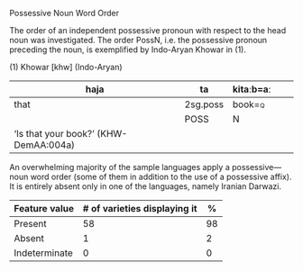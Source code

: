 Possessive Noun Word Order

The order of an independent possessive pronoun with respect to the head
noun was investigated. The order PossN, i.e. the possessive pronoun
preceding the noun, is exemplified by Indo-Aryan Khowar in (1).

(1) <span id="_Ref531867975" class="anchor"></span>Khowar
    \[khw\] (Indo-Aryan)

| haja                                                                                | ta       | kitaːb=aː                                            |     |     |
|-------------------------------------------------------------------------------------|----------|------------------------------------------------------|-----|-----|
| that                                                                                | 2sg.poss | book<span style="font-variant:small-caps;">=q</span> |     |     |
|                                                                                     | POSS     | <span style="font-variant:small-caps;">N</span>      |     |     |
| <span id="_Hlk50649735" class="anchor"></span>‘Is that your book?’ (KHW-DemAA:004a) |

An overwhelming majority of the sample languages apply a possessive—noun
word order (some of them in addition to the use of a possessive affix).
It is entirely absent only in one of the languages, namely Iranian
Darwazi.

| Feature value | \# of varieties displaying it | %   |
|---------------|-------------------------------|-----|
| Present       | 58                            | 98  |
| Absent        | 1                             | 2   |
| Indeterminate | 0                             | 0   |


